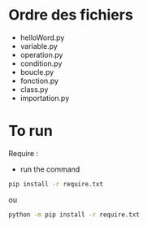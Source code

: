 # Ordre des fichiers

- helloWord.py
- variable.py
- operation.py
- condition.py
- boucle.py
- fonction.py
- class.py
- importation.py

# To run
Require :
- run the command
```sh
pip install -r require.txt
```
ou
```sh
python -m pip install -r require.txt
```